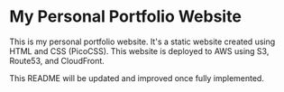 # My Personal Portfolio Website
This is my personal portfolio website. It's a static website created using HTML and CSS (PicoCSS). This website is deployed to AWS using S3, Route53, and CloudFront. 

This README will be updated and improved once fully implemented.

